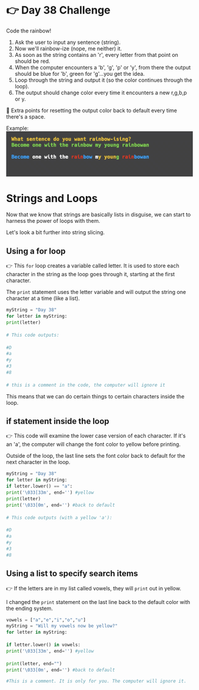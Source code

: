 # 👉 Day 38 Challenge

Code the rainbow!

1. Ask the user to input any sentence (string).
2. Now we'll rainbow-ize (nope, me neither) it.
3. As soon as the string contains an 'r', every letter from that point on should be red.
4. When the computer encounters a 'b', 'g', 'p' or 'y', from there the output should be blue for 'b', green for 'g'...you get the idea.
5. Loop through the string and output it (so the color continues through the loop).
6. The output should change color every time it encounters a new r,g,b,p or y.

🥳 Extra points for resetting the output color back to default every time there's a space.

Example:
![alt text](image.png)

# Strings and Loops

Now that we know that strings are basically lists in disguise, we can start to harness the power of loops with them.

Let's look a bit further into string slicing.

## Using a for loop

👉 This `for` loop creates a variable called letter. It is used to store each character in the string as the loop goes through it, starting at the first character.

The `print` statement uses the letter variable and will output the string one character at a time (like a list).

```py
myString = "Day 38"
for letter in myString:
print(letter)

# This code outputs:

#D
#a
#y
#3
#8

# this is a comment in the code, the computer will ignore it
```

This means that we can do certain things to certain characters inside the loop.

## if statement inside the loop

👉 This code will examine the lower case version of each character. If it's an 'a', the computer will change the font color to yellow before printing.

Outside of the loop, the last line sets the font color back to default for the next character in the loop.

```py
myString = "Day 38"
for letter in myString:
if letter.lower() == "a":
print('\033[33m', end='') #yellow
print(letter)
print('\033[0m', end='') #back to default

# This code outputs (with a yellow 'a'):

#D
#a
#y
#3
#8
```

## Using a list to specify search items

👉 If the letters are in my list called vowels, they will `print` out in yellow.

I changed the `print` statement on the last line back to the default color with the ending system.

```py
vowels = ["a","e","i","o","u"]
myString = "Will my vowels now be yellow?"
for letter in myString:

if letter.lower() in vowels:
print('\033[33m', end='') #yellow

print(letter, end="")
print('\033[0m', end='') #back to default
```

```py
#This is a comment. It is only for you. The computer will ignore it.
```
